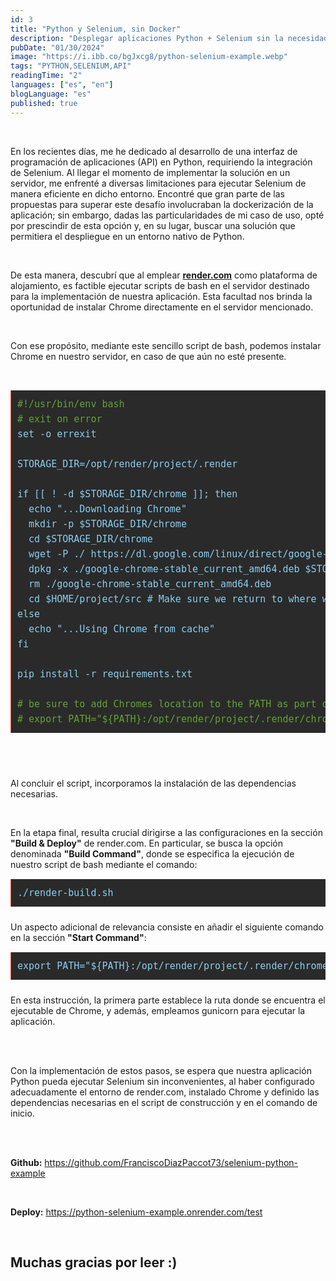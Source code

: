 ```yaml
---
id: 3
title: "Python y Selenium, sin Docker"
description: "Desplegar aplicaciones Python + Selenium sin la necesidad de dockerizar."
pubDate: "01/30/2024"
image: "https://i.ibb.co/bgJxcg8/python-selenium-example.webp"
tags: "PYTHON,SELENIUM,API"
readingTime: "2"
languages: ["es", "en"]
blogLanguage: "es"
published: true
---
```


<br/>

En los recientes días, me he dedicado al desarrollo de una interfaz de programación de aplicaciones (API) en Python, requiriendo la integración de Selenium. Al llegar el momento de implementar la solución en un servidor, me enfrenté a diversas limitaciones para ejecutar Selenium de manera eficiente en dicho entorno. Encontré que gran parte de las propuestas para superar este desafío involucraban la dockerización de la aplicación; sin embargo, dadas las particularidades de mi caso de uso, opté por prescindir de esta opción y, en su lugar, buscar una solución que permitiera el despliegue en un entorno nativo de Python.

<br/>

De esta manera, descubrí que al emplear <a style="text-decoration:underline" href="https://render.com/" target="_blank">
**render.com**</a> como plataforma de alojamiento, es factible ejecutar scripts de bash en el servidor destinado para la implementación de nuestra aplicación. Esta facultad nos brinda la oportunidad de instalar Chrome directamente en el servidor mencionado.

<br/>

Con ese propósito, mediante este sencillo script de bash, podemos instalar Chrome en nuestro servidor, en caso de que aún no esté presente.

<br/>

<pre style="background: #2a2a2a; border-left: 1px solid #e9552f; color: #89cff0; page-break-inside: avoid; font-family: monospace; font-size: 15px; line-height: 1.6; margin-bottom: 1.6em; overflow: auto; padding: 10px; display: block; word-wrap: break-word;overflow-x: auto;max-width:calc(100vw - 20px)">
<span style="color:#62a333">#!/usr/bin/env bash</span>
<span style="color:#62a333"># exit on error</span>
set -o errexit

STORAGE_DIR=/opt/render/project/.render

if [[ ! -d $STORAGE_DIR/chrome ]]; then
  echo "...Downloading Chrome"
  mkdir -p $STORAGE_DIR/chrome
  cd $STORAGE_DIR/chrome
  wget -P ./ https://dl.google.com/linux/direct/google-chrome-stable_current_amd64.deb
  dpkg -x ./google-chrome-stable_current_amd64.deb $STORAGE_DIR/chrome
  rm ./google-chrome-stable_current_amd64.deb
  cd $HOME/project/src # Make sure we return to where we were
else
  echo "...Using Chrome from cache"
fi

pip install -r requirements.txt

<span style="color:#62a333"># be sure to add Chromes location to the PATH as part of your Start Command</span>
<span style="color:#62a333"># export PATH="${PATH}:/opt/render/project/.render/chrome/opt/google/chrome"</span>
</pre>

<br/>

<br/>

Al concluir el script, incorporamos la instalación de las dependencias necesarias.

<br/>

En la etapa final, resulta crucial dirigirse a las configuraciones en la sección **"Build & Deploy"** de render.com. En particular, se busca la opción denominada **"Build Command"**, donde se especifica la ejecución de nuestro script de bash mediante el comando:

<pre style="background: #2a2a2a; border-left: 1px solid #e9552f; color: #89cff0; page-break-inside: avoid; font-family: monospace; font-size: 15px; line-height: 1.6; margin-bottom: 1.6em; overflow: auto; padding: 10px; display: block; word-wrap: break-word;overflow-x: auto;max-width:calc(100vw - 20px)">
./render-build.sh
</pre>

Un aspecto adicional de relevancia consiste en añadir el siguiente comando en la sección **"Start Command"**:

<pre style="background: #2a2a2a; border-left: 1px solid #e9552f; color: #89cff0; page-break-inside: avoid; font-family: monospace; font-size: 15px; line-height: 1.6; margin-bottom: 1.6em; overflow: auto; padding: 10px; display: block; word-wrap: break-word;overflow-x: auto;max-width:calc(100vw - 20px)">
export PATH="${PATH}:/opt/render/project/.render/chrome/opt/google/chrome" && gunicorn app:app
</pre>

En esta instrucción, la primera parte establece la ruta donde se encuentra el ejecutable de Chrome, y además, empleamos gunicorn para ejecutar la aplicación.

<br/>

<br/>

Con la implementación de estos pasos, se espera que nuestra aplicación Python pueda ejecutar Selenium sin inconvenientes, al haber configurado adecuadamente el entorno de render.com, instalado Chrome y definido las dependencias necesarias en el script de construcción y en el comando de inicio.

<br/>

<br/>

**Github:** <a style="text-decoration:underline" href="https://github.com/FranciscoDiazPaccot73/selenium-python-example" target="_blank">
https://github.com/FranciscoDiazPaccot73/selenium-python-example</a>

<br/>

**Deploy:** <a style="text-decoration:underline" href="https://python-selenium-example.onrender.com/test" target="_blank">
https://python-selenium-example.onrender.com/test</a>

<br/>

## **Muchas gracias por leer :)**
